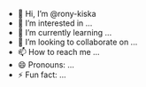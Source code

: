 - 👋 Hi, I’m @rony-kiska
- 👀 I’m interested in ...
- 🌱 I’m currently learning ...
- 💞️ I’m looking to collaborate on ...
- 📫 How to reach me ...
- 😄 Pronouns: ...
- ⚡ Fun fact: ...

<!---
rony-kiska/rony-kiska is a ✨ special ✨ repository because its `README.md` (this file) appears on your GitHub profile.
You can click the Preview link to take a look at your changes.
--->
